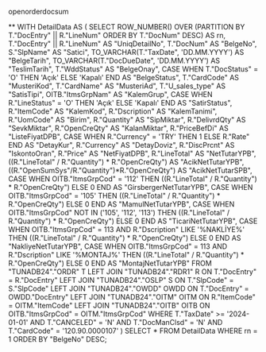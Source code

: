 openorderdocsum

**
WITH DetailData AS (
    SELECT
        ROW_NUMBER() OVER (PARTITION BY T."DocEntry" || R."LineNum" ORDER BY T."DocNum" DESC) AS rn,
        T."DocEntry" || R."LineNum" AS "UniqDetailNo",
        T."DocNum"  AS "BelgeNo",
        S."SlpName" AS "Satici",
        TO_VARCHAR(T."TaxDate", 'DD.MM.YYYY') AS "BelgeTarih",
        TO_VARCHAR(T."DocDueDate", 'DD.MM.YYYY') AS "TeslimTarih",
        T."WddStatus" AS "BelgeOnay",
        CASE WHEN T."DocStatus" = 'O' THEN 'Açık' ELSE 'Kapalı' END AS "BelgeStatus",
        T."CardCode" AS "MusteriKod",
        T."CardName" AS "MusteriAd",
        T."U_sales_type" AS "SatisTipi",
        OITB."ItmsGrpNam" AS "KalemGrup",
        CASE WHEN R."LineStatus" = 'O' THEN 'Açık' ELSE 'Kapalı' END AS "SatirStatus",
        R."ItemCode" AS "KalemKod",
        R."Dscription" AS "KalemTanimi",
        R."UomCode" AS "Birim",
        R."Quantity" AS "SipMiktar",
        R."DelivrdQty" AS "SevkMiktar",
        R."OpenCreQty" AS "KalanMiktar",
        R."PriceBefDi" AS "ListeFiyatDPB",
        CASE WHEN R."Currency" = 'TRY' THEN 1 ELSE R."Rate" END AS "DetayKur",
        R."Currency" AS "DetayDoviz",
        R."DiscPrcnt" AS "IskontoOran",
        R."Price" AS "NetFiyatDPB",
        R."LineTotal" AS "NetTutarYPB",
        ((R."LineTotal" / R."Quantity") * R."OpenCreQty") AS "AcikNetTutarYPB",
        ((R."OpenSumSys"/R."Quantity")*R."OpenCreQty") AS  "AcikNetTutarSPB",
        CASE WHEN OITB."ItmsGrpCod" = '112' THEN ((R."LineTotal" / R."Quantity") * R."OpenCreQty") ELSE 0 END AS "GirsbergerNetTutarYPB",
        CASE WHEN OITB."ItmsGrpCod" = '105' THEN ((R."LineTotal" / R."Quantity") * R."OpenCreQty") ELSE 0 END AS "MamulNetTutarYPB",
        CASE WHEN OITB."ItmsGrpCod" NOT IN ('105', '112', '113') THEN ((R."LineTotal" / R."Quantity") * R."OpenCreQty") ELSE 0 END AS "TicariNetTutarYPB",
        CASE WHEN OITB."ItmsGrpCod" = 113 AND R."Dscription" LIKE '%NAKLİYE%' THEN ((R."LineTotal" / R."Quantity") * R."OpenCreQty") ELSE 0 END AS "NakliyeNetTutarYPB",
        CASE WHEN OITB."ItmsGrpCod" = 113 AND R."Dscription" LIKE '%MONTAJ%' THEN ((R."LineTotal" / R."Quantity") * R."OpenCreQty") ELSE 0 END AS "MontajNetTutarYPB"
    FROM "TUNADB24"."ORDR" T
    LEFT JOIN "TUNADB24"."RDR1" R ON T."DocEntry" = R."DocEntry"
    LEFT JOIN "TUNADB24"."OSLP" S ON T."SlpCode" = S."SlpCode"
    LEFT JOIN "TUNADB24"."OWDD" OWDD ON T."DocEntry" = OWDD."DocEntry"
    LEFT JOIN "TUNADB24"."OITM" OITM ON R."ItemCode" = OITM."ItemCode"
    LEFT JOIN "TUNADB24"."OITB" OITB ON OITB."ItmsGrpCod" = OITM."ItmsGrpCod"
    WHERE T."TaxDate" >= '2024-01-01' AND T."CANCELED" = 'N' AND T."DocManClsd" = 'N'   AND T."CardCode" = '120.90.0000107'
)
SELECT *
FROM DetailData
WHERE rn = 1
ORDER BY "BelgeNo" DESC;